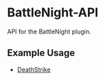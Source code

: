 BattleNight-API
===============

API for the BattleNight plugin.

## Example Usage

* [DeathStrike](https://github.com/BattleNight/DeathStrike)
